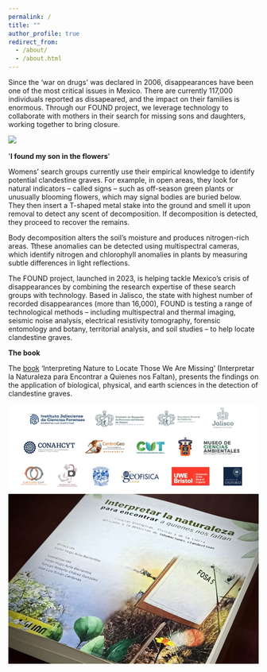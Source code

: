 ```yaml
---
permalink: /
title: ""
author_profile: true
redirect_from: 
  - /about/
  - /about.html
---
```


Since the ‘war on drugs' was declared in 2006, disappearances have been one of the most critical issues in Mexico. There are currently 117,000 individuals reported as dissapeared, and the impact on their families is enormous. Through our FOUND project, we leverage technology to collaborate with mothers in their search for missing sons and daughters, working together to bring closure.

<img width="700" src="https://github.com/FOUND-project/found-project.github.io/blob/27f576a8a1ce5eb500764d0cbbadf0cb86f2d270/images/Screenshot%202024-11-11%20at%2014.12.53.png">

'**I found my son in the flowers**'

Womens’ search groups currently use their empirical knowledge to identify potential clandestine graves. For example, in open areas, they look for natural indicators – called signs – such as off-season green plants or unusually blooming flowers, which may signal bodies are buried below. They then insert a T-shaped metal stake into the ground and smell it upon removal to detect any scent of decomposition. If decomposition is detected, they proceed to recover the remains.

Body decomposition alters the soil’s moisture and produces nitrogen-rich areas. Tthese anomalies can be detected using multispectral cameras, which identify nitrogen and chlorophyll anomalies in plants by measuring subtle differences in light reflections.

The FOUND project, launched in 2023, is helping tackle Mexico’s crisis of disappearances by combining the research expertise of these search groups with technology. Based in Jalisco, the state with highest number of recorded disappearances (more than 16,000), FOUND is testing a range of technological methods – including multispectral and thermal imaging, seismic noise analysis, electrical resistivity tomography, forensic entomology and botany, territorial analysis, and soil studies – to help locate clandestine graves. 

**The book**

The [book](https://www.centrogeo.org.mx/cgeo_archivo/240926_libro-interpretar-la-naturaleza.pdf) ‘Interpreting Nature to Locate Those We Are Missing’ (Interpretar la Naturaleza para Encontrar a Quienes nos Faltan), presents the findings on the application of biological, physical, and earth sciences in the detection of clandestine graves.

<img width="700" src="https://github.com/FOUND-project/found-project.github.io/blob/master/images/1727361199015.jpg">
